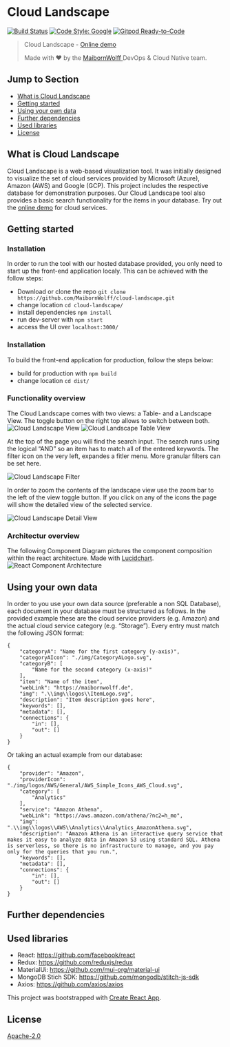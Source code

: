 # Cloud Landscape

[![Build Status](https://travis-ci.com/MaibornWolff/cloud-landscape.svg?branch=master)](https://travis-ci.com/MaibornWolff/cloud-landscape)
[![Code Style: Google](https://img.shields.io/badge/code%20style-google-blueviolet.svg)](https://github.com/google/gts)
[![Gitpod Ready-to-Code](https://img.shields.io/badge/Gitpod-ready--to--code-blue?logo=gitpod)](https://gitpod.io/#https://github.com/MaibornWolff/cloud-landscape)

> Cloud Landscape - [Online demo](http://cloudlandscape.info/landscape)
>
> Made with ❤️ by the [MaibornWolff ](https://www.maibornwolff.de) DevOps & Cloud Native team.

## Jump to Section

- [What is Cloud Landscape](#What-is-Cloud-Landscape)
- [Getting started](#Getting-started)
- [Using your own data](#Using-your-own-data)
- [Further dependencies](#Further-dependencies)
- [Used libraries](#Used-libraries)
- [License](#License)

## What is Cloud Landscape

Cloud Landscape is a web-based visualization tool. It was initially designed to visualize the set of cloud services provided by Microsoft (Azure), Amazon (AWS) and Google (GCP). This project includes the respective database for demonstration purposes. Our Cloud Landscape tool also provides a basic search functionality for the items in your database.
Try out the [online demo](http://cloudlandscape.info/landscape) for cloud services.

## Getting started

### Installation

In order to run the tool with our hosted database provided, you only need to start up the front-end application localy. This can be achieved with the follow steps:

- Download or clone the repo `git clone https://github.com/MaibornWolff/cloud-landscape.git`
- change location `cd cloud-landscape/`
- install dependencies `npm install`
- run dev-server with `npm start`
- access the UI over `localhost:3000/`

### Installation

To build the front-end application for production, follow the steps below:

- build for production with `npm build`
- change location `cd dist/`

### Functionality overview

The Cloud Landscape comes with two views: a Table- and a Landscape View.
The toggle button on the right top allows to switch between both.
![Cloud Landscape View ](./docs/screenshots/landscapeView.png)
![Cloud Landscape Table View](./docs/screenshots/tableView.png)

At the top of the page you will find the search input. The search runs using the logical “AND” so an item has to match all of the entered keywords.
The filter icon on the very left, expandes a fitler menu. More granular filters can be set here.

![Cloud Landscape Filter](./docs/screenshots/filter.png)

In order to zoom the contents of the landscape view use the zoom bar to the left of the view toggle button.
If you click on any of the icons the page will show the detailed view of the selected service.

![Cloud Landscape Detail View](./docs/screenshots/detailView.png)

### Architectur overview

The following Component Diagram pictures the component composition within the react architecture. Made with [Lucidchart](https://www.lucidchart.com).
![React Component Architecture](./docs/ArchitecturDiagram/CloudLandscape.png)

## Using your own data

In order to you use your own data source (preferable a non SQL Database), each document in your database must be structured as follows. In the provided example these are the cloud service providers (e.g. Amazon) and the actual cloud service category (e.g. “Storage”). Every entry must match the following JSON format:

    {
        "categoryA": "Name for the first category (y-axis)",
        "categoryAIcon": "./img/CategoryALogo.svg",
        "categoryB": [
            "Name for the second category (x-axis)"
        ],
        "item": "Name of the item",
        "webLink": "https://maibornwolff.de",
        "img": ".\\img\\logos\\ItemLogo.svg",
        "description": "Item description goes here",
        "keywords": [],
        "metadata": [],
        "connections": {
            "in": [],
            "out": []
        }
    }

Or taking an actual example from our database:

    {
        "provider": "Amazon",
        "providerIcon": "./img/logos/AWS/General/AWS_Simple_Icons_AWS_Cloud.svg",
        "category": [
            "Analytics"
        ],
        "service": "Amazon Athena",
        "webLink": "https://aws.amazon.com/athena/?nc2=h_mo",
        "img": ".\\img\\logos\\AWS\\Analytics\\Analytics_AmazonAthena.svg",
        "description": "Amazon Athena is an interactive query service that makes it easy to analyze data in Amazon S3 using standard SQL. Athena is serverless, so there is no infrastructure to manage, and you pay only for the queries that you run.",
        "keywords": [],
        "metadata": [],
        "connections": {
            "in": [],
            "out": []
        }
    }

## Further dependencies

## Used libraries

- React: <https://github.com/facebook/react>
- Redux: <https://github.com/reduxjs/redux>
- MaterialUi: <https://github.com/mui-org/material-ui>
- MongoDB Stich SDK: <https://github.com/mongodb/stitch-js-sdk>
- Axios: <https://github.com/axios/axios>

This project was bootstrapped with [Create React App](https://github.com/facebook/create-react-app).

## License

[Apache-2.0](LICENSE)
